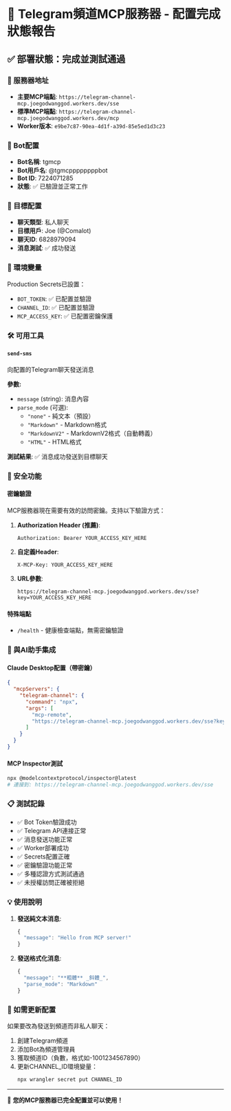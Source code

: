 # 🎉 Telegram頻道MCP服務器 - 配置完成狀態報告

## ✅ 部署狀態：完成並測試通過

### 🔗 服務器地址
- **主要MCP端點**: `https://telegram-channel-mcp.joegodwanggod.workers.dev/sse`
- **標準MCP端點**: `https://telegram-channel-mcp.joegodwanggod.workers.dev/mcp`
- **Worker版本**: `e9be7c87-90ea-4d1f-a39d-85e5ed1d3c23`

### 🤖 Bot配置
- **Bot名稱**: tgmcp
- **Bot用戶名**: @tgmcppppppppbot
- **Bot ID**: 7224071285
- **狀態**: ✅ 已驗證並正常工作

### 📱 目標配置
- **聊天類型**: 私人聊天
- **目標用戶**: Joe (@Comalot)
- **聊天ID**: 6828979094
- **消息測試**: ✅ 成功發送

### 🔧 環境變量
Production Secrets已設置：
- `BOT_TOKEN`: ✅ 已配置並驗證
- `CHANNEL_ID`: ✅ 已配置並驗證
- `MCP_ACCESS_KEY`: ✅ 已配置密鑰保護

### 🛠️ 可用工具

#### `send-sms`
向配置的Telegram聊天發送消息

**參數:**
- `message` (string): 消息內容
- `parse_mode` (可選): 
  - `"none"` - 純文本（預設）
  - `"Markdown"` - Markdown格式
  - `"MarkdownV2"` - MarkdownV2格式（自動轉義）
  - `"HTML"` - HTML格式

**測試結果**: ✅ 消息成功發送到目標聊天

### 🔐 安全功能

#### 密鑰驗證
MCP服務器現在需要有效的訪問密鑰。支持以下驗證方式：

1. **Authorization Header (推薦)**:
   ```
   Authorization: Bearer YOUR_ACCESS_KEY_HERE
   ```

2. **自定義Header**:
   ```
   X-MCP-Key: YOUR_ACCESS_KEY_HERE
   ```

3. **URL參數**:
   ```
   https://telegram-channel-mcp.joegodwanggod.workers.dev/sse?key=YOUR_ACCESS_KEY_HERE
   ```

#### 特殊端點
- `/health` - 健康檢查端點，無需密鑰驗證

### 🎯 與AI助手集成

#### Claude Desktop配置（帶密鑰）
```json
{
  "mcpServers": {
    "telegram-channel": {
      "command": "npx",
      "args": [
        "mcp-remote",
        "https://telegram-channel-mcp.joegodwanggod.workers.dev/sse?key=YOUR_ACCESS_KEY_HERE"
      ]
    }
  }
}
```

#### MCP Inspector測試
```bash
npx @modelcontextprotocol/inspector@latest
# 連接到: https://telegram-channel-mcp.joegodwanggod.workers.dev/sse
```

### 📋 測試記錄
- ✅ Bot Token驗證成功
- ✅ Telegram API連接正常
- ✅ 消息發送功能正常
- ✅ Worker部署成功
- ✅ Secrets配置正確
- ✅ 密鑰驗證功能正常
- ✅ 多種認證方式測試通過
- ✅ 未授權訪問正確被拒絕

### 💡 使用說明

1. **發送純文本消息**:
   ```javascript
   {
     "message": "Hello from MCP server!"
   }
   ```

2. **發送格式化消息**:
   ```javascript
   {
     "message": "**粗體** _斜體_",
     "parse_mode": "Markdown"
   }
   ```

### 🔄 如需更新配置

如果要改為發送到頻道而非私人聊天：
1. 創建Telegram頻道
2. 添加Bot為頻道管理員
3. 獲取頻道ID（負數，格式如-1001234567890）
4. 更新CHANNEL_ID環境變量：
   ```bash
   npx wrangler secret put CHANNEL_ID
   ```

---

🎯 **您的MCP服務器已完全配置並可以使用！** 